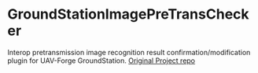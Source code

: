 # GroundStationImagePreTransChecker

Interop pretransmission image recognition result confirmation/modification plugin for UAV-Forge GroundStation.
[Original Project repo](https://github.com/tantiwup/GroundStation)
